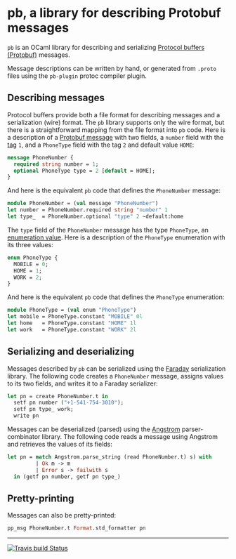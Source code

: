 # pb, a library for describing Protobuf messages

`pb` is an OCaml library for describing and serializing [Protocol buffers
(Protobuf)][protobuf] messages.

Message descriptions can be written by hand, or generated from `.proto` files
using the `pb-plugin` protoc compiler plugin.

## Describing messages

Protocol buffers provide both a file format for describing messages and a
serialization (wire) format. The `pb` library supports only the wire format, but
there is a straightforward mapping from the file format into `pb` code. Here is
a description of a [Protobuf message][protobuf-message] with two fields, a
`number` field with the [tag][protobuf-tag] `1`, and a `PhoneType` field with
the tag `2` and default value `HOME`:


```protobuf
message PhoneNumber {
  required string number = 1;
  optional PhoneType type = 2 [default = HOME];
}
```

And here is the equivalent `pb` code that defines the `PhoneNumber` message: 

```ocaml
module PhoneNumber = (val message "PhoneNumber")
let number = PhoneNumber.required string "number" 1
let type_  = PhoneNumber.optional "type" 2 ~default:home
```

The `type` field of the `PhoneNumber` message has the type `PhoneType`, an
[enumeration value][protobuf-enum]. Here is a description of the `PhoneType`
enumeration with its three values:

```protobuf
enum PhoneType {
  MOBILE = 0;
  HOME = 1;
  WORK = 2;
}
```

And here is the equivalent `pb` code that defines the `PhoneType` enumeration: 


```ocaml
module PhoneType = (val enum "PhoneType")
let mobile = PhoneType.constant "MOBILE" 0l
let home   = PhoneType.constant "HOME" 1l
let work   = PhoneType.constant "WORK" 2l
```

## Serializing and deserializing

Messages described by `pb` can be serialized using the [Faraday][faraday]
serialization library. The following code creates a `PhoneNumber` message,
assigns values to its two fields, and writes it to a Faraday serializer:

```ocaml
let pn = create PhoneNumber.t in
  setf pn number ("+1-541-754-3010");
  setf pn type_ work;
  write pn
```

Messages can be deserialized (parsed) using the [Angstrom][angstrom]
parser-combinator library. The following code reads a message using Angstrom and
retrieves the values of its fields:


```ocaml
let pn = match Angstrom.parse_string (read PhoneNumber.t) s) with
         | Ok m -> m
         | Error s -> failwith s
  in (getf pn number, getf pn type_)
```

## Pretty-printing

Messages can also be pretty-printed:

```ocaml
pp_msg PhoneNumber.t Format.std_formatter pn
```

***

[![Travis build Status](https://travis-ci.org/yallop/ocaml-pb.svg?branch=master)](https://travis-ci.org/yallop/ocaml-pb) 

[protobuf]: https://developers.google.com/protocol-buffers/
[angstrom]: https://github.com/inhabitedtype/angstrom
[faraday]: https://github.com/inhabitedtype/faraday
[protobuf-enum]: https://developers.google.com/protocol-buffers/docs/proto#enum
[protobuf-message]: https://developers.google.com/protocol-buffers/docs/proto#simple
[protobuf-tag]: https://developers.google.com/protocol-buffers/docs/proto#assigning-tags
[protobuf-scalar]: https://developers.google.com/protocol-buffers/docs/proto#scalar
[pb-plugin]: https://github.com/yallop/ocaml-pb-plugin
